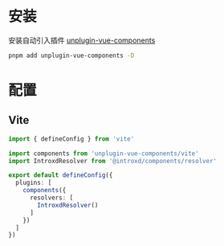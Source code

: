 # 安装

安装自动引入插件 [unplugin-vue-components](https://www.npmjs.com/package/unplugin-vue-components)

```bash
pnpm add unplugin-vue-components -D
```

# 配置

## Vite

```ts
import { defineConfig } from 'vite'

import components from 'unplugin-vue-components/vite'
import IntroxdResolver from '@introxd/components/resolver'

export default defineConfig({
  plugins: [
    components({
      resolvers: [
        IntroxdResolver()
      ]
    })
  ]
})
```

